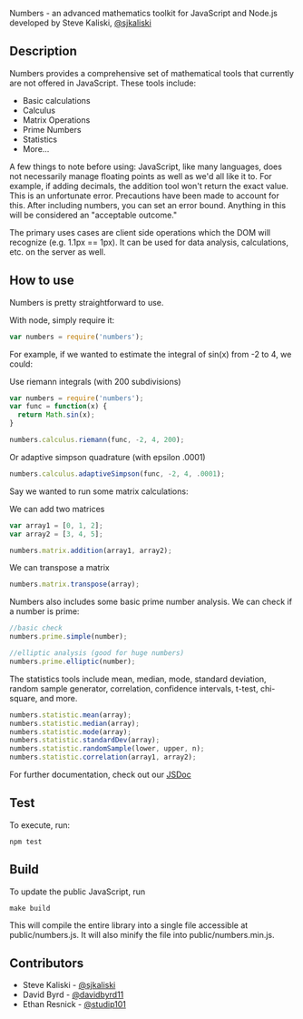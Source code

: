 Numbers - an advanced mathematics toolkit for JavaScript and Node.js
developed by Steve Kaliski, [@sjkaliski](http://twitter.com/sjkaliski)


## Description

Numbers provides a comprehensive set of mathematical tools that currently are not offered in JavaScript.  These tools include:

* Basic calculations
* Calculus
* Matrix Operations
* Prime Numbers
* Statistics
* More...

A few things to note before using: JavaScript, like many languages, does not necessarily manage floating points as well as we'd all like it to. For example, if adding decimals, the addition tool won't return the exact value. This is an unfortunate error. Precautions have been made to account for this. After including numbers, you can set an error bound. Anything in this will be considered an "acceptable outcome."

The primary uses cases are client side operations which the DOM will recognize (e.g. 1.1px == 1px). It can be used for data analysis, calculations, etc. on the server as well.

## How to use

Numbers is pretty straightforward to use.

With node, simply require it:
```javascript
var numbers = require('numbers');
```

For example, if we wanted to estimate the integral of sin(x) from -2 to 4, we could:

Use riemann integrals (with 200 subdivisions)

```javascript
var numbers = require('numbers');
var func = function(x) {
  return Math.sin(x);
}

numbers.calculus.riemann(func, -2, 4, 200);
```

Or adaptive simpson quadrature (with epsilon .0001)

```javascript
numbers.calculus.adaptiveSimpson(func, -2, 4, .0001);
```

Say we wanted to run some matrix calculations:

We can add two matrices

```javascript
var array1 = [0, 1, 2];
var array2 = [3, 4, 5];

numbers.matrix.addition(array1, array2);
```

We can transpose a matrix

```javascript
numbers.matrix.transpose(array);
```

Numbers also includes some basic prime number analysis.  We can check if a number is prime:

```javascript
//basic check
numbers.prime.simple(number);

//elliptic analysis (good for huge numbers)
numbers.prime.elliptic(number);
```

The statistics tools include mean, median, mode, standard deviation, random sample generator, correlation, confidence intervals, t-test, chi-square, and more.

```javascript
numbers.statistic.mean(array);
numbers.statistic.median(array);
numbers.statistic.mode(array);
numbers.statistic.standardDev(array);
numbers.statistic.randomSample(lower, upper, n);
numbers.statistic.correlation(array1, array2);
```
For further documentation, check out our [JSDoc](http://jsdoc.info/sjkaliski/numbers.js/)

## Test

To execute, run:

```
npm test
```

## Build

To update the public JavaScript, run

```
make build
```

This will compile the entire library into a single file accessible at public/numbers.js. It will also minify the file into public/numbers.min.js.

## Contributors
* Steve Kaliski - [@sjkaliski](http://twitter.com/sjkaliski)
* David Byrd - [@davidbyrd11](http://twitter.com/davidbyrd11)
* Ethan Resnick - [@studip101](http://twitter.com/studip101)